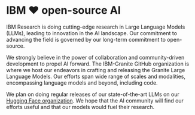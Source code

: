# IBM ❤️ open-source AI

IBM Research is doing cutting-edge research in Large Language Models (LLMs), leading to innovation in the AI landscape. Our commitment to advancing the field is governed by our long-term commitment to open-source.

We strongly believe in the power of collaboration and community-driven development to propel AI forward. The IBM-Granite GitHub organization is where we host our endeavors in crafting and releasing the Granite Large Language Models. Our efforts span wide range of scales and modalities, encompassing language models and beyond, including code.

We plan on doing regular releases of our state-of-the-art LLMs on our [Hugging Face organization](https://huggingface.co/ibm-granite). We hope that the AI community will find our efforts useful and that our models would fuel their research.
